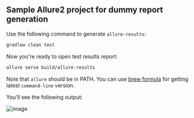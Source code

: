 ## Sample Allure2 project for dummy report generation

Use the following command to generate `allure-results`:
```sh
gradlew clean test
```
Now you're ready to open test results report:
```sh
allure serve build/allure-results
```
Note that `allure` should be in PATH. You can use [brew formula](https://github.com/qameta/homebrew-allure) for getting latest `command-line` version.

You'll see the following output:

![image](https://cloud.githubusercontent.com/assets/6638780/26036565/7bb38712-38e8-11e7-8d06-635d0feb8ec6.png)
